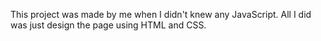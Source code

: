 This project was made by me when I didn't knew any JavaScript. All I did was just design the page using HTML and CSS.
